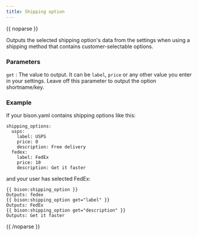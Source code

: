 ```yaml
---
title: Shipping option
---
```

{{ noparse }}

Outputs the selected shipping option's data from the settings when using a shipping method that contains customer-selectable options.

### Parameters
`get`
: The value to output. It can be `label`, `price` or any other value you enter in your settings. Leave off this parameter to output the option shortname/key.

### Example
If your bison.yaml contains shipping options like this:

~~~
shipping_options:
  usps:
    label: USPS
    price: 0
    description: Free delivery
  fedex:
    label: FedEx
    price: 10
    description: Get it faster
~~~

and your user has selected FedEx:

~~~
{{ bison:shipping_option }}
Outputs: fedex
{{ bison:shipping_option get="label" }}
Outputs: FedEx
{{ bison:shipping_option get="description" }}
Outputs: Get it faster
~~~

{{ /noparse }}